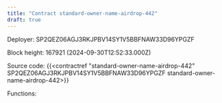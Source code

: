 ```yaml
---
title: "Contract standard-owner-name-airdrop-442"
draft: true
---
```

Deployer: SP2QEZ06AGJ3RKJPBV14SY1V5BBFNAW33D96YPGZF


 



Block height: 167921 (2024-09-30T12:52:33.000Z)

Source code: {{<contractref "standard-owner-name-airdrop-442" SP2QEZ06AGJ3RKJPBV14SY1V5BBFNAW33D96YPGZF standard-owner-name-airdrop-442>}}

Functions:


